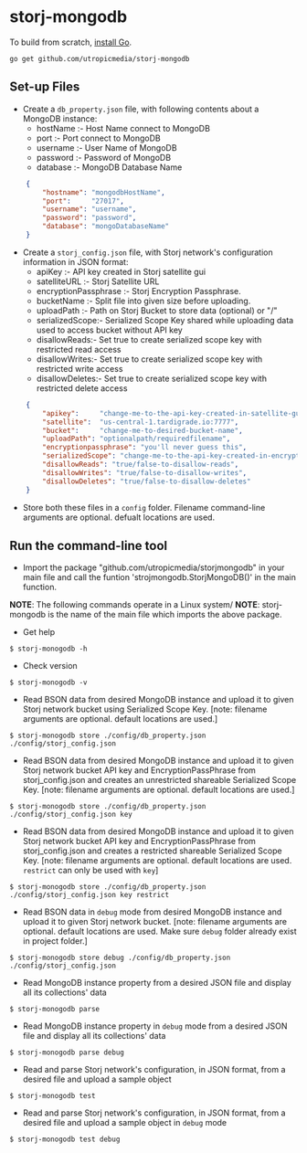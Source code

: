 # storj-mongodb

To build from scratch, [install Go](https://golang.org/doc/install#install).

```
go get github.com/utropicmedia/storj-mongodb
```

## Set-up Files
* Create a `db_property.json` file, with following contents about a MongoDB instance:
    * hostName :- Host Name connect to MongoDB
    * port :- Port connect to MongoDB
    * username :- User Name of MongoDB
    * password :- Password of MongoDB
    * database :- MongoDB Database Name

```json
    { 
        "hostname": "mongodbHostName",
        "port":     "27017",
        "username": "username",
        "password": "password",
        "database": "mongoDatabaseName"
    }
```

* Create a `storj_config.json` file, with Storj network's configuration information in JSON format:
    * apiKey :- API key created in Storj satellite gui
    * satelliteURL :- Storj Satellite URL
    * encryptionPassphrase :- Storj Encryption Passphrase.
    * bucketName :- Split file into given size before uploading.
    * uploadPath :- Path on Storj Bucket to store data (optional) or "/"
    * serializedScope:- Serialized Scope Key shared while uploading data used to access bucket without API key
    * disallowReads:- Set true to create serialized scope key with restricted read access
    * disallowWrites:- Set true to create serialized scope key with restricted write access
    * disallowDeletes:- Set true to create serialized scope key with restricted delete access

```json
    { 
        "apikey":     "change-me-to-the-api-key-created-in-satellite-gui",
        "satellite":  "us-central-1.tardigrade.io:7777",
        "bucket":     "change-me-to-desired-bucket-name",
        "uploadPath": "optionalpath/requiredfilename",
        "encryptionpassphrase": "you'll never guess this",
        "serializedScope": "change-me-to-the-api-key-created-in-encryption-access-apiKey",
        "disallowReads": "true/false-to-disallow-reads",
        "disallowWrites": "true/false-to-disallow-writes",
        "disallowDeletes": "true/false-to-disallow-deletes"
    }
```

* Store both these files in a `config` folder.  Filename command-line arguments are optional.  defualt locations are used.

## Run the command-line tool

* Import the package "github.com/utropicmedia/storjmongodb" in your main file and call the funtion 'strojmongodb.StorjMongoDB()' in the main function.

**NOTE**: The following commands operate in a Linux system/
**NOTE**: storj-mongodb is the name of the main file which imports the above package.

* Get help
```
$ storj-monogodb -h
```

* Check version
```
$ storj-monogodb -v
```

* Read BSON data from desired MongoDB instance and upload it to given Storj network bucket using Serialized Scope Key.  [note: filename arguments are optional.  default locations are used.]
```
$ storj-monogodb store ./config/db_property.json ./config/storj_config.json  
```

* Read BSON data from desired MongoDB instance and upload it to given Storj network bucket API key and EncryptionPassPhrase from storj_config.json and creates an unrestricted shareable Serialized Scope Key.  [note: filename arguments are optional. default locations are used.]
```
$ storj-monogodb store ./config/db_property.json ./config/storj_config.json key
```

* Read BSON data from desired MongoDB instance and upload it to given Storj network bucket API key and EncryptionPassPhrase from storj_config.json and creates a restricted shareable Serialized Scope Key.  [note: filename arguments are optional. default locations are used. `restrict` can only be used with `key`]
```
$ storj-monogodb store ./config/db_property.json ./config/storj_config.json key restrict
```

* Read BSON data in `debug` mode from desired MongoDB instance and upload it to given Storj network bucket.  [note: filename arguments are optional.  default locations are used. Make sure `debug` folder already exist in project folder.]
```
$ storj-monogodb store debug ./config/db_property.json ./config/storj_config.json  
```

* Read MongoDB instance property from a desired JSON file and display all its collections' data
```
$ storj-monogodb parse   
```

* Read MongoDB instance property in `debug` mode from a desired JSON file and display all its collections' data
```
$ storj-monogodb parse debug 
```

* Read and parse Storj network's configuration, in JSON format, from a desired file and upload a sample object
```
$ storj-monogodb test 
```
* Read and parse Storj network's configuration, in JSON format, from a desired file and upload a sample object in `debug` mode
```
$ storj-monogodb test debug 
```
